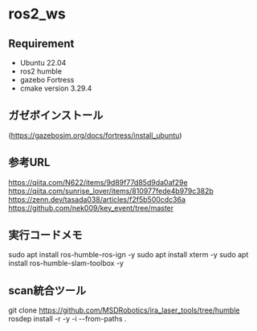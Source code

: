 # ros2_ws

## Requirement

* Ubuntu 22.04
* ros2 humble
* gazebo  Fortress
* cmake version 3.29.4

## ガゼボインストール

(https://gazebosim.org/docs/fortress/install_ubuntu)

## 参考URL

https://qiita.com/N622/items/9d89f77d85d9da0af29e
https://qiita.com/sunrise_lover/items/810977fede4b979c382b
https://zenn.dev/tasada038/articles/f2f5b500cdc36a
https://github.com/nek009/key_event/tree/master

## 実行コードメモ

sudo apt install ros-humble-ros-ign -y
sudo apt install xterm -y
sudo apt install ros-humble-slam-toolbox -y

## scan統合ツール

git clone https://github.com/MSDRobotics/ira_laser_tools/tree/humble
rosdep install -r -y -i --from-paths .
